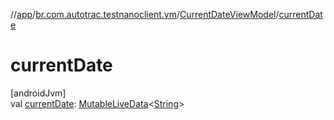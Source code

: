 //[app](../../../index.md)/[br.com.autotrac.testnanoclient.vm](../index.md)/[CurrentDateViewModel](index.md)/[currentDate](current-date.md)

# currentDate

[androidJvm]\
val [currentDate](current-date.md): [MutableLiveData](https://developer.android.com/reference/kotlin/androidx/lifecycle/MutableLiveData.html)&lt;[String](https://kotlinlang.org/api/latest/jvm/stdlib/kotlin/-string/index.html)&gt;
